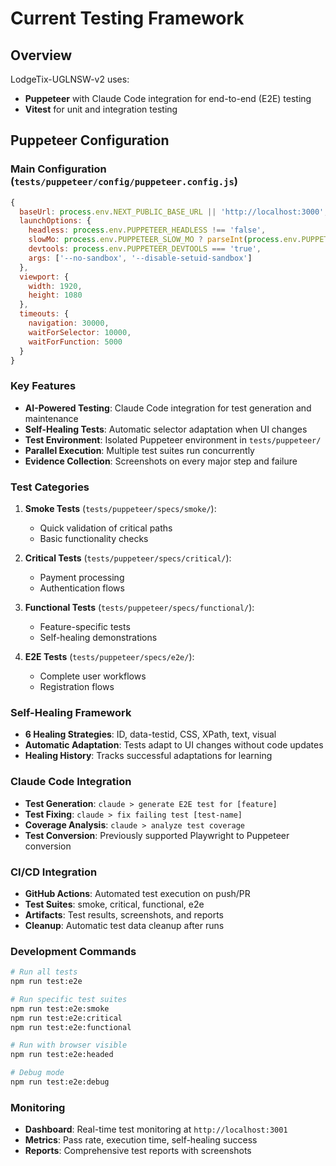 # Current Testing Framework

## Overview
LodgeTix-UGLNSW-v2 uses:
- **Puppeteer** with Claude Code integration for end-to-end (E2E) testing
- **Vitest** for unit and integration testing

## Puppeteer Configuration

### Main Configuration (`tests/puppeteer/config/puppeteer.config.js`)
```javascript
{
  baseUrl: process.env.NEXT_PUBLIC_BASE_URL || 'http://localhost:3000',
  launchOptions: {
    headless: process.env.PUPPETEER_HEADLESS !== 'false',
    slowMo: process.env.PUPPETEER_SLOW_MO ? parseInt(process.env.PUPPETEER_SLOW_MO) : 0,
    devtools: process.env.PUPPETEER_DEVTOOLS === 'true',
    args: ['--no-sandbox', '--disable-setuid-sandbox']
  },
  viewport: {
    width: 1920,
    height: 1080
  },
  timeouts: {
    navigation: 30000,
    waitForSelector: 10000,
    waitForFunction: 5000
  }
}
```

### Key Features
- **AI-Powered Testing**: Claude Code integration for test generation and maintenance
- **Self-Healing Tests**: Automatic selector adaptation when UI changes
- **Test Environment**: Isolated Puppeteer environment in `tests/puppeteer/`
- **Parallel Execution**: Multiple test suites run concurrently
- **Evidence Collection**: Screenshots on every major step and failure

### Test Categories
1. **Smoke Tests** (`tests/puppeteer/specs/smoke/`):
   - Quick validation of critical paths
   - Basic functionality checks
   
2. **Critical Tests** (`tests/puppeteer/specs/critical/`):
   - Payment processing
   - Authentication flows
   
3. **Functional Tests** (`tests/puppeteer/specs/functional/`):
   - Feature-specific tests
   - Self-healing demonstrations
   
4. **E2E Tests** (`tests/puppeteer/specs/e2e/`):
   - Complete user workflows
   - Registration flows

### Self-Healing Framework
- **6 Healing Strategies**: ID, data-testid, CSS, XPath, text, visual
- **Automatic Adaptation**: Tests adapt to UI changes without code updates
- **Healing History**: Tracks successful adaptations for learning

### Claude Code Integration
- **Test Generation**: `claude > generate E2E test for [feature]`
- **Test Fixing**: `claude > fix failing test [test-name]`
- **Coverage Analysis**: `claude > analyze test coverage`
- **Test Conversion**: Previously supported Playwright to Puppeteer conversion

### CI/CD Integration
- **GitHub Actions**: Automated test execution on push/PR
- **Test Suites**: smoke, critical, functional, e2e
- **Artifacts**: Test results, screenshots, and reports
- **Cleanup**: Automatic test data cleanup after runs

### Development Commands
```bash
# Run all tests
npm run test:e2e

# Run specific test suites
npm run test:e2e:smoke
npm run test:e2e:critical
npm run test:e2e:functional

# Run with browser visible
npm run test:e2e:headed

# Debug mode
npm run test:e2e:debug
```

### Monitoring
- **Dashboard**: Real-time test monitoring at `http://localhost:3001`
- **Metrics**: Pass rate, execution time, self-healing success
- **Reports**: Comprehensive test reports with screenshots